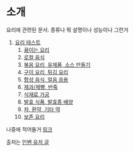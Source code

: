 # 소개
요리에 관련된 문서. 종류나 뭐 설명이나 성능이나 그런거 

1. [요리 테스트](cook_test.md)
    1. [끓이는 요리](cook_test.md)
    2. [로컬 음식](cook_test.md)
    3. [볶음 요리, 유제품, 소스 만들기](cook_test.md)
    4. [구이 요리, 튀김 요리](cook_test.md)
    5. [합성 음식, 얼음 응용](cook_test.md)
    6. [제과/제빵, 반죽](cook_test.md)
    7. [식재료 가공](cook_test.md)
    8. [발효 식품, 발효종 배양](cook_test.md)
    9. [차, 환약, 기타 약](cook_test.md)
    10. [보존 요리](cook_test.md)

나중에 적어둘거 [링크](http://durango.gamedot.org/?mid=board&target=view&board=tip&page=2&post=34)




출처는 [인벤 유저 글](http://www.inven.co.kr/board/powerbbs.php?come_idx=4548&p=1&query=list&category=&my=&sort=PID&orderby=&sterm=9992665&name=nicname&subject=&content=&keyword=Abitio&iskin=&mskin=)